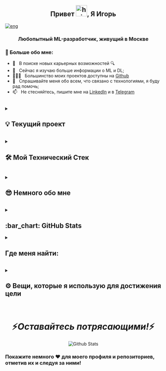 <h2 align="center">
  Привет <img alt="hi" src="https://raw.githubusercontent.com/aemmadi/aemmadi/master/wave.gif" width="36"/>, Я Игорь
</h2>
<a href="https://github.com/ColaChanel/ColaChanel/blob/main/README.md" ><img alt="eng" src="https://img.shields.io/badge/English-version-blue"/></a>
<h3 align="center">Любопытный ML-разработчик, живущий в Москве</h3>

### 🧐 Больше обо мне:

- 🔭 &nbsp; В поиске новых карьерных возможностей 🔍
- 🌱 &nbsp; Сейчас я изучаю больше информации о ML и DL; 
- 👨🏻‍💻 &nbsp; Большинство моих проектов доступны на [Github](https://github.com/ColaChanel?tab=repositories) 
- 💬 &nbsp; Спрашивайте меня обо всем, что связано с технологиями, я буду рад помочь; 
- 📫 &nbsp; Не стесняйтесь, пишите мне на [LinkedIn](https://www.linkedin.com/in/igorkonovalovvasko/) и в [Telegram](https://t.me/ColaChannel)
<!-- - 📝 &nbsp; Checkout my [resume](...) -->

<br>
<details>
  <summary><h2>💡 Текущий проект</h2></summary>

<br><h3>[Нейронные Сети](https://github.com/ColaChanel/Neural-Networks),</h3>
Этот проект, содержит материалы для обучения моих студентов
</details>
<br>
<details>
  <summary><h2>🛠️ Мой Технический Стек</h2></summary>
	   <!-- Some badges are from https://github.com/Ileriayo/markdown-badges -->

  <h3>👨‍💻 Языки программирования и разметки</h3>

  <p>
      <a href="https://github.com/search?q=user%3ADenverCoder1+language%3Acss"><img alt="CSS" src="https://img.shields.io/badge/CSS-1572B6.svg?logo=css3&logoColor=white"></a>
      <a href="https://github.com/search?q=user%3ADenverCoder1+language%3Ahtml"><img alt="HTML" src="https://img.shields.io/badge/HTML-E34F26.svg?logo=html5&logoColor=white"></a>
      <a href="https://github.com/search?q=user%3ADenverCoder1+language%3Ajavascript"><img alt="JavaScript" src="https://img.shields.io/badge/JavaScript-F7DF1E.svg?logo=javascript&logoColor=black"></a>
      <a href="https://github.com/search?q=user%3ADenverCoder1+language%3Amarkdown"><img alt="Markdown" src="https://img.shields.io/badge/Markdown-000000.svg?logo=markdown&logoColor=white"></a>
      <a href="https://github.com/search?q=user%3ADenverCoder1+language%3Apython"><img alt="Python" src="https://img.shields.io/badge/Python-14354C.svg?logo=python&logoColor=white"></a>
      <a href="https://github.com/search?q=user%3ADenverCoder1+language%3Asql"><img alt="SQL" src="https://custom-icon-badges.demolab.com/badge/SQL-025E8C.svg?logo=database&logoColor=white"></a>
      </p>

  <h3>🧰 Фреймворки и Библиотеки</h3>

  <p>
      <a href="#"><img alt="Discord.py" src="https://custom-icon-badges.demolab.com/badge/Discord.py-0d1620.svg?logo=dpy"></a>
      <a href="#"><img alt="Flask" src="https://img.shields.io/badge/Flask-000000.svg?logo=flask&logoColor=white"></a>
      <a href="#"><img alt="GitHub Actions" src="https://img.shields.io/badge/GitHub%20Actions-2671E5.svg?logo=github%20actions&logoColor=white"></a>
      <a href="#"><img alt="NumPy" src="https://img.shields.io/badge/Numpy-013243.svg?logo=numpy&logoColor=white"></a>
      <a href="#"><img alt="Pandas" src="https://img.shields.io/badge/Pandas-150458.svg?logo=pandas&logoColor=white"></a>
      <a href="#"><img alt="Praw" src="https://custom-icon-badges.demolab.com/badge/Praw-ff3c0c.svg?logo=praw"></a>
      <a href="#"><img alt="Pytest" src="https://img.shields.io/badge/Pytest-0A9EDC.svg?logo=pytest&logoColor=white"></a>
      <a href="#"><img alt="TensorFlow" src="https://img.shields.io/badge/TensorFlow-FF6F00.svg?logo=TensorFlow&logoColor=white"></a>
	  <a href="#"><img alt="Anaconda" src="https://img.shields.io/badge/Anaconda-%2344A833.svg?logo=anaconda&logoColor=white"></a>
	  <a href="#"><img alt="OpenCV" src="https://img.shields.io/badge/opencv-%23white.svg?logo=opencv&logoColor=white"></a>
	  <a href="#"><img alt="scikit-learn" src="https://img.shields.io/badge/scikit--learn-%23F7931E.svg?logo=scikit-learn&logoColor=white"></a>
	  <a href="#"><img alt="PyTorch" src="https://img.shields.io/badge/PyTorch-%23EE4C2C.svg?logo=PyTorch&logoColor=white"></a>
	  <a href="#"><img alt="Matplotlib" src="https://img.shields.io/badge/Matplotlib-%23ffffff.svg?logo=Matplotlib&logoColor=black"></a>
	  <a href="#"><img alt="Keras" src="https://img.shields.io/badge/Keras-%23D00000.svg?logo=Keras&logoColor=white"></a>
  </p>

  <h3>🗄️ Базы данных и Облачные Хранилища</h3>

  <p>
      <a href="#"><img alt="GitHub Pages" src="https://img.shields.io/badge/GitHub%20Pages-327FC7.svg?logo=github&logoColor=white"></a>
      <a href="#"><img alt="MySQL" src="https://img.shields.io/badge/MySQL-00f.svg?logo=mysql&logoColor=white"></a>
      <a href="#"><img alt="Notion" src="https://img.shields.io/badge/Notion-010101.svg?logo=notion&logoColor=white"></a>
      <a href="#"><img alt="PostgreSQL" src ="https://img.shields.io/badge/PostgreSQL-316192.svg?logo=postgresql&logoColor=white"></a>
      <a href="#"><img alt="SQLite" src ="https://img.shields.io/badge/SQLite-07405e.svg?logo=sqlite&logoColor=white"></a>
	<a href="#"><img alt="Google Drive" src ="https://img.shields.io/badge/Google%20Drive-4285F4?logo=googledrive&logoColor=white"></a>  
  </p>

  <h3>💻 ПО и Инструменты</h3>

  <p>
      <a href="#"><img alt="Adobe" src="https://img.shields.io/badge/Adobe-FF0000.svg?logo=adobe&logoColor=white"></a>
      <a href="#"><img alt="Android" src="https://img.shields.io/badge/Android-3DDC84?logo=android&logoColor=white"></a>
      <a href="#"><img alt="Discord" src="https://img.shields.io/badge/-Discord-5865F2.svg?logo=discord&logoColor=white"></a>
      <a href="#"><img alt="Git" src="https://img.shields.io/badge/Git-F05033.svg?logo=git&logoColor=white"></a>
      <a href="#"><img alt="GitHub Desktop" src="https://img.shields.io/badge/GitHub%20Desktop-8034A9.svg?logo=github&logoColor=white"></a>
      <a href="#"><img alt="Google Sheets" src="https://img.shields.io/badge/Sheets-34A853.svg?logo=google%20sheets&logoColor=white"></a>
      <a href="#"><img alt="Jupyter" src="https://img.shields.io/badge/Jupyter-F37626.svg?logo=Jupyter&logoColor=white"></a>
      <a href="#"><img alt="OBS Studio" src="https://img.shields.io/badge/-OBS-302E31?logo=obs-studio&logoColor=white"></a>
      <a href="#"><img alt="Stack Overflow" src="https://img.shields.io/badge/-Stack%20Overflow-FE7A16?logo=stack-overflow&logoColor=white"></a>
      <a href="#"><img alt="Visual Studio Code" src="https://img.shields.io/badge/Visual%20Studio%20Code-0078d7.svg?logo=visual-studio-code&logoColor=white"></a>
      <a href="#"><img alt="Medium" src="https://img.shields.io/badge/Medium-12100E?logo=medium&logoColor=white"></a>
	  <a href="#"><img alt="Kaggle" src="https://img.shields.io/badge/Kaggle-035a7d?logo=kaggle&logoColor=white"></a>
	  <a href="#"><img alt="nVIDIA" src="https://img.shields.io/badge/nVIDIA-%2376B900.svg?logo=nVIDIA&logoColor=white"></a>
	  <a href="#"><img alt="GitHub" src="https://img.shields.io/badge/github-%23121011.svg?logo=github&logoColor=white"></a>
	  <a href="#"><img alt="Trello" src="https://img.shields.io/badge/Trello-%23026AA7.svg?logo=Trello&logoColor=white"></a>
	  <a href="#"><img alt="Docker" src="https://img.shields.io/badge/docker-%230db7ed.svg?logo=docker&logoColor=white"></a>
  </p>
	<h3>🎓Платформы где учусь</h3>
	<p>
		<a href="#"><img alt="Coursera" src="https://img.shields.io/badge/Coursera-%230056D2.svg?logo=Coursera&logoColor=white"></a>
		<a href="#"><img alt="Duolingo" src="https://img.shields.io/badge/Duolingo-%234DC730.svg?logo=Duolingo&logoColor=white"></a>
		<a href="#"><img alt="Datacamp" src="https://img.shields.io/badge/Datacamp-05192D?logo=datacamp&logoColor=03E860"></a>
		<a href="#"><img alt="Codecademy" src="https://img.shields.io/badge/Codecademy-FFF0E5?logo=codecademy&logoColor=1F243A"></a>
		<a href="#"><img alt="edX" src="https://img.shields.io/badge/edX-%2302262B.svg?logo=edX&logoColor=white"></a>
		<a href="#"><img alt="FreeCodeCamp" src="https://img.shields.io/badge/Freecodecamp-%23123.svg?&logo=freecodecamp&logoColor=green"></a>	
	</p>
</details>
  <br>
<details>
  <summary><h2>😎 Немного обо мне</h2></summary>
  <p> * 📱 Верю, что если проводить меньше времени в социальных сетях, то это сделает нас счастливее. </p>
  <p> * 🚀 Существуют где-то на <a href ="https://stepik.org/users/81053163">Stepik</a></p>
  <p> * 📓 Получаю знания на сайтах: <a href="https://stepik.org/">Stepik</a>, <a href="https://realpython.com/">Real Python</a>, <a href="https://medium.com/">Medium</a>, <a href="https://academy.yandex.ru/">Yandex Academy</a> besides books and docs.</p>
  <p>* 🏊‍♂️ Очень люблю плавание.</p>
</details>
  <br>
<details>
  <summary><h2>:bar_chart: GitHub Stats</h2></summary>
<div align="center">

![](https://github-profile-summary-cards.vercel.app/api/cards/profile-details?username=ColaChanel&theme=solarized_dark)
![](https://github-profile-summary-cards.vercel.app/api/cards/most-commit-language?username=ColaChanel&theme=solarized_dark)
![](https://github-profile-summary-cards.vercel.app/api/cards/repos-per-language?username=ColaChanel&theme=solarized_dark)
![](https://github-profile-summary-cards.vercel.app/api/cards/stats?username=ColaChanel&theme=solarized_dark)
![](https://github-profile-summary-cards.vercel.app/api/cards/productive-time?username=ColaChanel&theme=solarized_dark)

</div>
</details
  <br>
<details>
  <summary><h2>Где меня найти: </h2></summary>
    <p><a href="https://github.com/ColaChanel" target="_blank"><img alt="Github" src="https://img.shields.io/badge/GitHub-%2312100E.svg?&style=for-the-badge&logo=Github&logoColor=white" /></a><a href="https://www.linkedin.com/in/igorkonovalovvasko/" target="_blank"><img alt="LinkedIn" src="https://img.shields.io/badge/linkedin-%230077B5.svg?&style=for-the-badge&logo=linkedin&logoColor=white" /></a> <a href="https://medium.com/@colachanel" target="_blank"><img alt="Medium" src="https://img.shields.io/badge/medium-%2312100E.svg?&style=for-the-badge&logo=medium&logoColor=white" /></a><a href="mailto:igor.konovalov.dev@gmail.com/" target="_blank"><img alt="Gmail" src="https://img.shields.io/badge/Gmail-D14836?style=for-the-badge&logo=gmail&logoColor=white" /></a>
    </p>
	<br>
	<details><summary><h3>🐾 Если я пропал 🐾</h3></summary>
		<br>
		<p><a href="https://steamcommunity.com/id/193152/" target="_blank"><img src="https://upload.wikimedia.org/wikipedia/commons/8/83/Steam_icon_logo.svg" width="3.5%"/></a>  &nbsp; <a href="https://discord.gg/fS6VFHs" target="_blank"><img src="https://github.com/sciencepal/sciencepal/blob/master/assets/discord-round.svg" width="3.5%"/></a></p></details>
</details>
<br>  
<details>
  <summary><h2>⚙️ Вещи, которые я использую для достижения цели</h2></summary>
  <ul>
  	    <li><b>OS:</b> Windows 11</li>
	    <li><b>Ноутбук: </b> Asus Rog Strix G17</li>
  	    <li><b>Браузер: </b> Yandex and microsoft edge</li>
	    <li><b>Редактор кода:</b> VSCode - The best editor out there.</li>
	    <li><b>Чтобы оставаться информированным:</b> Telegram, Medium, Linkedin.</li>
	</ul>
</details>
  <br>
<h1 align='center'>⚡️<i>Оставайтесь потрясающими!</i>⚡️</h1>
  <p align="center">
        <img src="https://raw.githubusercontent.com/mayhemantt/mayhemantt/Update/svg/Bottom.svg" alt="Github Stats" />
 </p>
  
<div algin="right">

### Покажите немного ❤️ для моего профиля и репозиториев, отметив их и следуя за ними!
  
</div>
